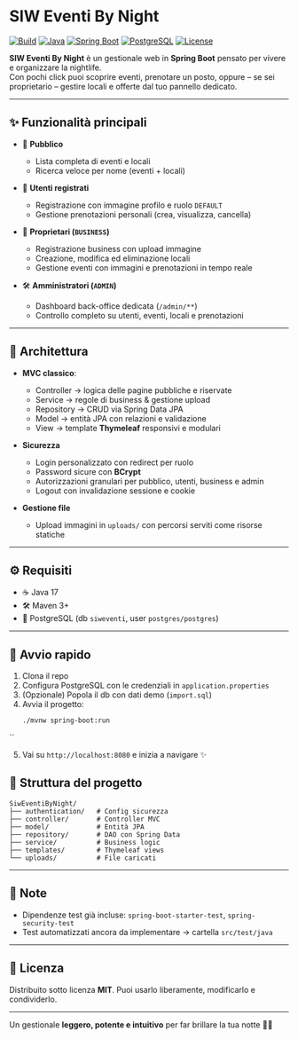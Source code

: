 # SIW Eventi By Night

[![Build](https://img.shields.io/badge/build-passing-brightgreen.svg)](#)
[![Java](https://img.shields.io/badge/Java-17-blue.svg)](#)
[![Spring Boot](https://img.shields.io/badge/Spring%20Boot-3.x-brightgreen.svg)](#)
[![PostgreSQL](https://img.shields.io/badge/PostgreSQL-💾-blue.svg)](#)
[![License](https://img.shields.io/badge/license-MIT-lightgrey.svg)](#)

**SIW Eventi By Night** è un gestionale web in **Spring Boot** pensato per vivere e organizzare la nightlife.  
Con pochi click puoi scoprire eventi, prenotare un posto, oppure – se sei proprietario – gestire locali e offerte dal tuo pannello dedicato.  

---

## ✨ Funzionalità principali

- 🎉 **Pubblico**
  - Lista completa di eventi e locali
  - Ricerca veloce per nome (eventi + locali)

- 👤 **Utenti registrati**
  - Registrazione con immagine profilo e ruolo `DEFAULT`
  - Gestione prenotazioni personali (crea, visualizza, cancella)

- 🏪 **Proprietari (`BUSINESS`)**
  - Registrazione business con upload immagine
  - Creazione, modifica ed eliminazione locali
  - Gestione eventi con immagini e prenotazioni in tempo reale

- 🛠️ **Amministratori (`ADMIN`)**
  - Dashboard back-office dedicata (`/admin/**`)
  - Controllo completo su utenti, eventi, locali e prenotazioni

---

## 🧩 Architettura

- **MVC classico**:
  - Controller → logica delle pagine pubbliche e riservate
  - Service → regole di business & gestione upload
  - Repository → CRUD via Spring Data JPA
  - Model → entità JPA con relazioni e validazione
  - View → template **Thymeleaf** responsivi e modulari

- **Sicurezza**
  - Login personalizzato con redirect per ruolo
  - Password sicure con **BCrypt**
  - Autorizzazioni granulari per pubblico, utenti, business e admin
  - Logout con invalidazione sessione e cookie

- **Gestione file**
  - Upload immagini in `uploads/` con percorsi serviti come risorse statiche

---

## ⚙️ Requisiti

- ☕ Java 17  
- 🛠️ Maven 3+  
- 🐘 PostgreSQL (db `siweventi`, user `postgres/postgres`)

---

## 🚀 Avvio rapido

1. Clona il repo
2. Configura PostgreSQL con le credenziali in `application.properties`
3. (Opzionale) Popola il db con dati demo (`import.sql`)
4. Avvia il progetto:
   ```bash
   ./mvnw spring-boot:run
``

5. Vai su `http://localhost:8080` e inizia a navigare ✨



## 📂 Struttura del progetto

```
SiwEventiByNight/
├── authentication/   # Config sicurezza
├── controller/       # Controller MVC
├── model/            # Entità JPA
├── repository/       # DAO con Spring Data
├── service/          # Business logic
├── templates/        # Thymeleaf views
└── uploads/          # File caricati
```

---

## 📌 Note

* Dipendenze test già incluse: `spring-boot-starter-test`, `spring-security-test`
* Test automatizzati ancora da implementare → cartella `src/test/java`

---

## 📜 Licenza

Distribuito sotto licenza **MIT**.
Puoi usarlo liberamente, modificarlo e condividerlo.

---

Un gestionale **leggero, potente e intuitivo** per far brillare la tua notte 🌙🎶
